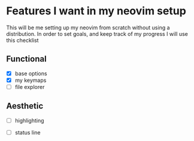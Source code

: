 # Features I want in my neovim setup
This will be me setting up my neovim from scratch without using a distribution. 
In order to set goals, and keep track of my progress I will use this checklist

## Functional
 - [X] base options
 - [X] my keymaps
 - [ ] file explorer

##  Aesthetic
 - [ ] highlighting
 - [ ] status line


